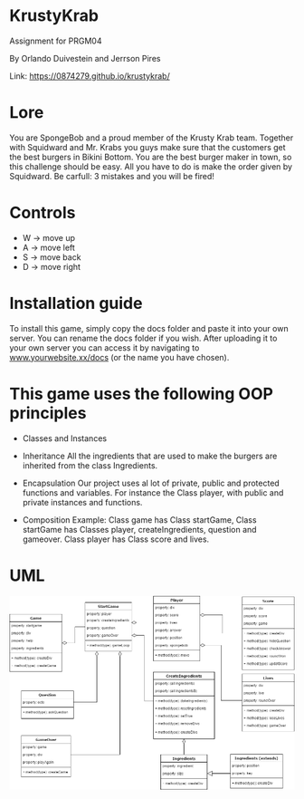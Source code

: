 # KrustyKrab
Assignment for PRGM04

By Orlando Duivestein and Jerrson Pires

Link: https://0874279.github.io/krustykrab/

# Lore

You are SpongeBob and a proud member of the Krusty Krab team. Together with Squidward and Mr. Krabs you guys make sure that the customers get the best burgers in Bikini Bottom. You are the best burger maker in town, so this challenge should be easy. All you have to do is make the order given by Squidward. Be carfull: 3 mistakes and you will be fired!

# Controls
-   W -> move up
-   A -> move left
-   S -> move back
-   D -> move right

# Installation guide

To install this game, simply copy the docs folder and paste it into your own server. You can rename the docs folder if you wish. After uploading it to your own server you can access it by navigating to www.yourwebsite.xx/docs (or the name you have chosen).

# This game uses the following OOP principles

* Classes and Instances

* Inheritance
All the ingredients that are used to make the burgers are inherited from the class Ingredients.

* Encapsulation
Our project uses al lot of private, public and protected functions and variables. For instance the Class player, with public and private instances and functions.

* Composition
Example: Class game has Class startGame, Class startGame has Classes player, createIngredients, question and gameover. Class player has Class score and lives.

# UML

![alt text](https://github.com/0874279/krustykrab/blob/master/UML_KK.png)

